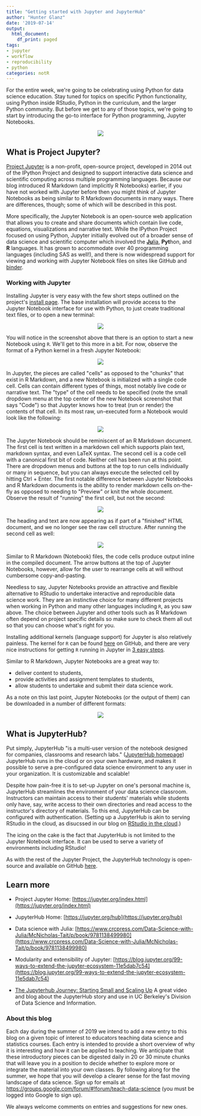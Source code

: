 ```yaml
---
title: "Getting started with Jupyter and JupyterHub"
author: "Hunter Glanz"
date: '2019-07-14'
output:
  html_document:
    df_print: paged
tags:
- jupyter
- workflow
- reproducibility
- python
categories: notR
---
```




For the entire week, we're going to be celebrating using Python for data science education.  Stay tuned for topics on specific Python functionality, using Python inside RStudio, Python in the curriculum, and the larger Python community.  But before we get to any of those topics, we're going to start by introducing the go-to interface for Python programming, Jupyter Notebooks.

<center>

![](/post/jupyter/250px-Jupyter_logo.svg.png)

</center>

## What is Project Jupyter? 

[Project Jupyter](https://jupyter.org/index.html) is a non-profit, open-source project, developed in 2014 out of the IPython Project and designed to support interactive data science and scientific computing across multiple programming languages. Because our blog introduced R Markdown (and implicitly R Notebooks) earlier, if you have not worked with Jupyter before then you might think of Jupyter Notebooks as being similar to R Markdown documents in many ways. There are differences, though; some of which will be described in this post.

More specifically, the Jupyter Notebook is an open-source web application that allows you to create and share documents which contain live code, equations, visualizations and narrative text. While the IPython Project focused on using Python, Jupyter initially evolved out of a broader sense of data science and scientific computer which involved the [**Ju**lia](https://julialang.org/), **Pyt**hon, and **R** languages. It has grown to accommodate over 40 programming languages (including SAS as well!), and there is now widespread support for viewing and working with Jupyter Notebook files on sites like GitHub and [binder](https://gke.mybinder.org/).

### Working with Jupyter

Installing Jupyter is very easy with the few short steps outlined on the project's [install page](https://jupyter.org/install). The base installation will provide access to the Jupyter Notebook interface for use with Python, to just create traditional text files, or to open a new terminal: 

<center>

![](/post/jupyter/jupyterhome_newnb.png)

</center>

You will notice in the screenshot above that there is an option to start a new Notebook using `R`. We'll get to this more in a bit. For now, observe the format of a Python kernel in a fresh Jupyter Notebook:

<center>

![](/post/jupyter/jupyter_newpythonnb.png)

</center>


In Jupyter, the pieces are called "cells" as opposed to the "chunks" that exist in R Markdown, and a new Notebook is initialized with a single code cell. Cells can contain different types of things, most notably live code or narrative text. The "type" of the cell needs to be specified (note the small dropdown menu at the top center of the new Notebook screenshot that says "Code") so that Jupyter knows how to treat (run or render) the contents of that cell. In its most raw, un-executed form a Notebook would look like the following:

<center>

![](/post/jupyter/rawpythonnb.png)

</center>

The Jupyter Notebook should be reminiscent of an R Markdown document. The first cell is text written in a markdown cell which supports plain text, markdown syntax, and even LaTeX syntax. The second cell is a code cell with a canonical first bit of code. Neither cell has been run at this point. There are dropdown menus and buttons at the top to run cells individually or many in sequence, but you can always execute the selected cell by hitting Ctrl + Enter. The first notable difference between Jupyter Notebooks and R Markdown documents is the ability to render markdown cells on-the-fly as opposed to needing to "Preview" or knit the whole document. Observe the result of "running" the first cell, but not the second:

<center>

![](/post/jupyter/markdownpythonnb.png)

</center>

The heading and text are now appearing as if part of a "finished" HTML document, and we no longer see the raw cell structure. After running the second cell as well:

<center>

![](/post/jupyter/executedpythonnb.png)

</center>

Similar to R Markdown (Notebook) files, the code cells produce output inline in the compiled document. The arrow buttons at the top of Jupyter Notebooks, however, allow for the user to rearrange cells at will without cumbersome copy-and-pasting. 

Needless to say, Jupyter Notebooks provide an attractive and flexible alternative to RStudio to undertake interactive and reproducible data science work. They are an instinctive choice for many different projects when working in Python and many other languages including `R`, as you saw above. The choice between Jupyter and other tools such as R Markdown often depend on project specific details so make sure to check them all out so that you can choose what's right for you.

Installing additional kernels (language support) for Jupyter is also relatively painless. The kernel for `R` can be found [here](https://github.com/IRkernel/IRkernel) on GitHub, and there are very nice instructions for getting `R` running in Jupyter in [3 easy steps](https://medium.com/@kyleake/how-to-install-r-in-jupyter-with-irkernel-in-3-steps-917519326e41). 

Similar to R Markdown, Jupyter Notebooks are a great way to:

* deliver content to students,
* provide activities and assignment templates to students,
* allow students to undertake and submit their data science work.

As a note on this last point, Jupyter Notebooks (or the output of them) can be downloaded in a number of different formats:

<center>

![](/post/jupyter/jupyternb_savetypes.png)

</center>

## What is JupyterHub?

Put simply, JupyterHub "is a multi-user version of the notebook designed for companies, classrooms and research labs." ([JupyterHub homepage](https://jupyter.org/hub)) JupyterHub runs in the cloud or on your own hardware, and makes it possible to serve a pre-configured data science environment to any user in your organization. It is customizable and scalable!

Despite how pain-free it is to set-up Jupyter on one's personal machine is, JupyterHub streamlines the environment of your data science classroom. Instructors can maintain access to their students' materials while students only have, say, write access to their own directories and read access to the instructor's directory of materials. To this end, JupyterHub can be configured with authentication.  (Setting up a JupyterHub is akin to serving RStudio in the cloud, as disucssed in our blog on [RStudio in the cloud](https://teachdatascience.com/cloud/).)

The icing on the cake is the fact that JupyterHub is not limited to the Jupyter Notebook interface. It can be used to serve a variety of environments including RStudio!

As with the rest of the Jupyter Project, the JupyterHub technology is open-source and available on GitHub [here](https://github.com/jupyterhub/jupyterhub).



## Learn more

* Project Jupyter Home: [https://jupyter.org/index.html](https://jupyter.org/index.html)

* JupyterHub Home: [https://jupyter.org/hub](https://jupyter.org/hub)

* Data science with Julia: [https://www.crcpress.com/Data-Science-with-Julia/McNicholas-Tait/p/book/9781138499980](https://www.crcpress.com/Data-Science-with-Julia/McNicholas-Tait/p/book/9781138499980)

* Modularity and extensibility of Jupyter: [https://blog.jupyter.org/99-ways-to-extend-the-jupyter-ecosystem-11e5dab7c54](https://blog.jupyter.org/99-ways-to-extend-the-jupyter-ecosystem-11e5dab7c54)

* [The Jupyterhub Journey: Starting Small and Scaling Up](https://data.berkeley.edu/news/jupyterhub-journey-starting-small-and-scaling)  A great video and blog about the JupyterHub story and use in UC Berkeley's Division of Data Science and Information.

### About this blog 

Each day during the summer of 2019 we intend to add a new entry to this blog on a given topic of interest to educators teaching data science and statistics courses. Each entry is intended to provide a short overview of why it is interesting and how it can be applied to teaching. We anticipate that these introductory pieces can be digested daily in 20 or 30 minute chunks that will leave you in a position to decide whether to explore more or integrate the material into your own classes. By following along for the summer, we hope that you will develop a clearer sense for the fast moving landscape of data science. Sign up for emails at https://groups.google.com/forum/#!forum/teach-data-science (you must be logged into Google to sign up).

We always welcome comments on entries and suggestions for new ones.

